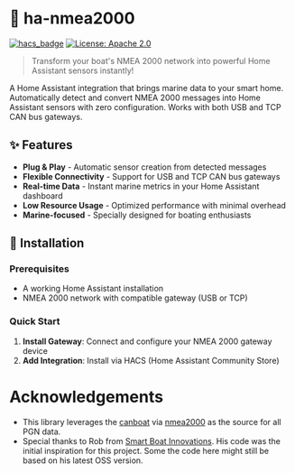 # 🚢 ha-nmea2000

[![hacs_badge](https://img.shields.io/badge/HACS-Default-orange.svg)](https://github.com/hacs/integration)
[![License: Apache 2.0](https://img.shields.io/badge/License-Apache_2.0-blue.svg)](http://www.apache.org/licenses/LICENSE-2.0)

> Transform your boat's NMEA 2000 network into powerful Home Assistant sensors instantly!

A Home Assistant integration that brings marine data to your smart home. Automatically detect and convert NMEA 2000 messages into Home Assistant sensors with zero configuration. Works with both USB and TCP CAN bus gateways.

## ✨ Features

- **Plug & Play** - Automatic sensor creation from detected messages
- **Flexible Connectivity** - Support for USB and TCP CAN bus gateways
- **Real-time Data** - Instant marine metrics in your Home Assistant dashboard
- **Low Resource Usage** - Optimized performance with minimal overhead
- **Marine-focused** - Specially designed for boating enthusiasts

## 🔧 Installation

### Prerequisites
- A working Home Assistant installation
- NMEA 2000 network with compatible gateway (USB or TCP)

### Quick Start
1. **Install Gateway**: Connect and configure your NMEA 2000 gateway device
2. **Add Integration**: Install via HACS (Home Assistant Community Store)

# Acknowledgements

- This library leverages the [canboat](https://github.com/canboat/canboat) via [nmea2000](https://github.com/tomer-w/nmea2000) as the source for all PGN data.
- Special thanks to Rob from [Smart Boat Innovations](https://github.com/SmartBoatInnovations/). His code was the initial inspiration for this project. Some the code here might still be based on his latest OSS version.
